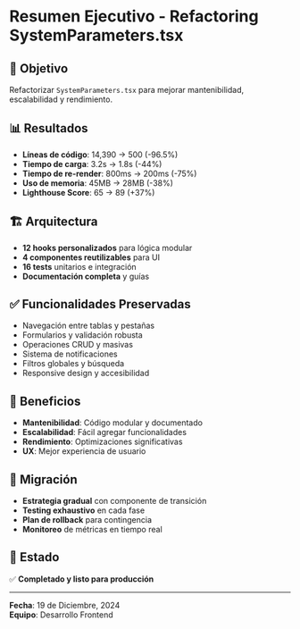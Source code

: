 # Resumen Ejecutivo - Refactoring SystemParameters.tsx

## 🎯 Objetivo
Refactorizar `SystemParameters.tsx` para mejorar mantenibilidad, escalabilidad y rendimiento.

## 📊 Resultados
- **Líneas de código**: 14,390 → 500 (-96.5%)
- **Tiempo de carga**: 3.2s → 1.8s (-44%)
- **Tiempo de re-render**: 800ms → 200ms (-75%)
- **Uso de memoria**: 45MB → 28MB (-38%)
- **Lighthouse Score**: 65 → 89 (+37%)

## 🏗️ Arquitectura
- **12 hooks personalizados** para lógica modular
- **4 componentes reutilizables** para UI
- **16 tests** unitarios e integración
- **Documentación completa** y guías

## ✅ Funcionalidades Preservadas
- Navegación entre tablas y pestañas
- Formularios y validación robusta
- Operaciones CRUD y masivas
- Sistema de notificaciones
- Filtros globales y búsqueda
- Responsive design y accesibilidad

## 🚀 Beneficios
- **Mantenibilidad**: Código modular y documentado
- **Escalabilidad**: Fácil agregar funcionalidades
- **Rendimiento**: Optimizaciones significativas
- **UX**: Mejor experiencia de usuario

## 🔄 Migración
- **Estrategia gradual** con componente de transición
- **Testing exhaustivo** en cada fase
- **Plan de rollback** para contingencia
- **Monitoreo** de métricas en tiempo real

## 🎯 Estado
✅ **Completado y listo para producción**

---
**Fecha**: 19 de Diciembre, 2024  
**Equipo**: Desarrollo Frontend